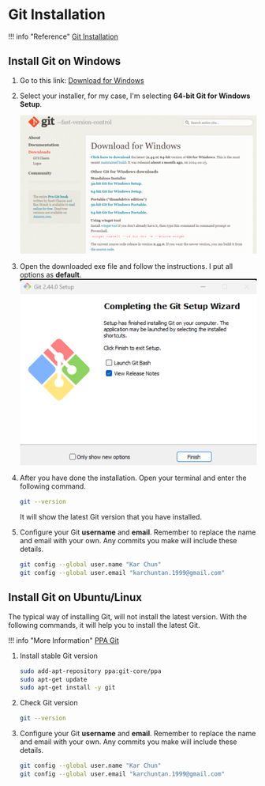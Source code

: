 # Git Installation

!!! info "Reference"
      [Git Installation](https://www.git-scm.com/)

## Install Git on Windows

1. Go to this link: [Download for Windows](https://www.git-scm.com/download/win)

2. Select your installer, for my case, I'm selecting **64-bit Git for Windows Setup**.

      ![alt text](../../assets/git/download-for-windows.png)

3. Open the downloaded exe file and follow the instructions. I put all options as **default**.
      ![alt text](../../assets/git/done-installation.png)

4. After you have done the installation. Open your terminal and enter the following command.

      ```bash
      git --version
      ```

      It will show the latest Git version that you have installed.

5. Configure your Git **username** and **email**. Remember to replace the name and email with your own. Any commits you make will include these details.

      ```bash
      git config --global user.name "Kar Chun"
      git config --global user.email "karchuntan.1999@gmail.com"
      ```

## Install Git on Ubuntu/Linux

The typical way of installing Git, will not install the latest version. With the following commands, it will help you to install the latest Git.

!!! info "More Information"
      [PPA Git](https://launchpad.net/~git-core/+archive/ubuntu/ppa?ref=itsfoss.com)


1. Install stable Git version

      ```bash
      sudo add-apt-repository ppa:git-core/ppa
      sudo apt-get update
      sudo apt-get install -y git
      ```

2. Check Git version

      ```bash
      git --version
      ```

3. Configure your Git **username** and **email**. Remember to replace the name and email with your own. Any commits you make will include these details.

      ```bash
      git config --global user.name "Kar Chun"
      git config --global user.email "karchuntan.1999@gmail.com"
      ```

